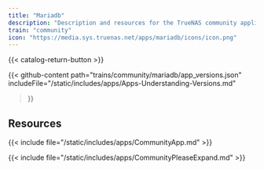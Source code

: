 ```yaml
---
title: "Mariadb"
description: "Description and resources for the TrueNAS community application called Mariadb."
train: "community"
icon: "https://media.sys.truenas.net/apps/mariadb/icons/icon.png"
---
```


{{< catalog-return-button >}}

{{< github-content 
    path="trains/community/mariadb/app_versions.json"
	includeFile="/static/includes/apps/Apps-Understanding-Versions.md"
>}}

## Resources

{{< include file="/static/includes/apps/CommunityApp.md" >}}

{{< include file="/static/includes/apps/CommunityPleaseExpand.md" >}}
